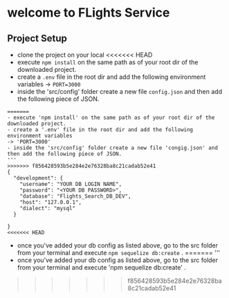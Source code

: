 # welcome to FLights Service

## Project Setup
- clone the project on your local
<<<<<<< HEAD
- execute `npm install` on the same path as of your root dir of the downloaded project.
- create a `.env` file in the root dir and add the following environment variables
-> `PORT=3000`
- inside the 'src/config' folder create a new file `config.json` and then add the following piece of JSON.
```
=======
- execute 'npm install' on the same path as of your root dir of the downloaded project.
- create a '.env' file in the root dir and add the following environment variables
-> 'PORT=3000'
- inside the 'src/config' folder create a new file 'congig.json' and then add the following piece of JSON.
'''
>>>>>>> f856428593b5e284e2e76328ba8c21cadab52e41
{
  "development": {
    "username": "YOUR DB LOGIN NAME",
    "password": "<YOUR DB PASSWORD>",
    "database": "Flights_Search_DB_DEV",
    "host": "127.0.0.1",
    "dialect": "mysql"
  }

}
<<<<<<< HEAD
```
- once you've added your db config as listed above, go to the src folder from your terminal and execute `npm sequelize db:create` .
=======
'''
- once you've added your db config as listed above, go to the src folder from your terminal and execute 'npm sequelize db:create' .
>>>>>>> f856428593b5e284e2e76328ba8c21cadab52e41
